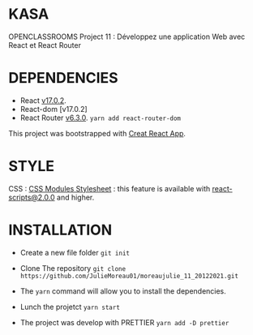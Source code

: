 # KASA

OPENCLASSROOMS Project 11 : Développez une application Web avec React et React Router

# DEPENDENCIES

- React [v17.0.2](https://fr.reactjs.org/).
- React-dom [v17.0.2]
- React Router [v6.3.0](https://reactrouter.com/).
  `yarn add react-router-dom`

This project was bootstrapped with [Creat React App](https://create-react-app.dev/).

# STYLE

CSS : [CSS Modules Stylesheet](https://create-react-app.dev/docs/adding-a-css-modules-stylesheet/) : this feature is available with react-scripts@2.0.0 and higher.

# INSTALLATION

- Create a new file folder
  `git init`

- Clone The repository
  `git clone https://github.com/JulieMoreau01/moreaujulie_11_20122021.git`

- The `yarn` command will allow you to install the dependencies.

- Lunch the projetct
  `yarn start`

- The project was develop with PRETTIER
  `yarn add -D prettier`
